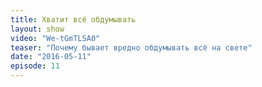 ```yaml
---
title: Хватит всё обдумывать 
layout: show
video: "We-tGmTLSA0"
teaser: "Почему бывает вредно обдумывать всё на свете"
date: "2016-05-11"
episode: 11
---
```

